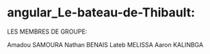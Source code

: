 # angular_Le-bateau-de-Thibault: 


LES MEMBRES DE GROUPE: 

Amadou SAMOURA 
Nathan BENAIS
Lateb MELISSA
Aaron KALINBGA
